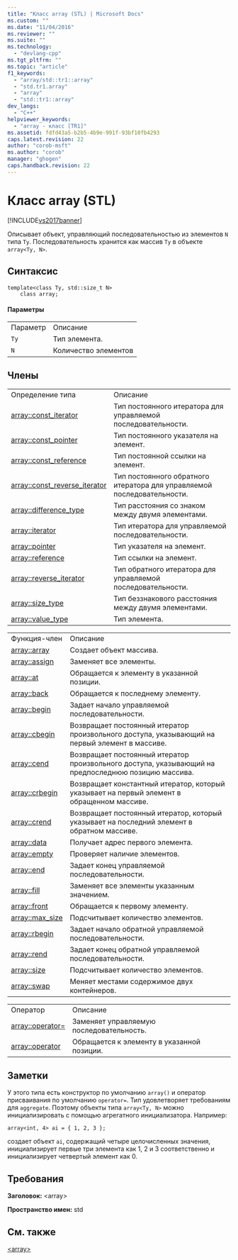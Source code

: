 ```yaml
---
title: "Класс array (STL) | Microsoft Docs"
ms.custom: ""
ms.date: "11/04/2016"
ms.reviewer: ""
ms.suite: ""
ms.technology: 
  - "devlang-cpp"
ms.tgt_pltfrm: ""
ms.topic: "article"
f1_keywords: 
  - "array/std::tr1::array"
  - "std.tr1.array"
  - "array"
  - "std::tr1::array"
dev_langs: 
  - "C++"
helpviewer_keywords: 
  - "array - класс [TR1]"
ms.assetid: fdfd43a5-b2b5-4b9e-991f-93bf10fb4293
caps.latest.revision: 22
author: "corob-msft"
ms.author: "corob"
manager: "ghogen"
caps.handback.revision: 22
---
```

# Класс array (STL)
[!INCLUDE[vs2017banner](../assembler/inline/includes/vs2017banner.md)]

Описывает объект, управляющий последовательностью из элементов `N` типа `Ty`.  Последовательность хранится как массив `Ty` в объекте `array<Ty, N>`.  
  
## Синтаксис  
  
```  
template<class Ty, std::size_t N>  
    class array;  
```  
  
#### Параметры  
  
|||  
|-|-|  
|Параметр|Описание|  
|`Ty`|Тип элемента.|  
|`N`|Количество элементов|  
  
## Члены  
  
|||  
|-|-|  
|Определение типа|Описание|  
|[array::const\_iterator](../Topic/array::const_iterator.md)|Тип постоянного итератора для управляемой последовательности.|  
|[array::const\_pointer](../Topic/array::const_pointer.md)|Тип постоянного указателя на элемент.|  
|[array::const\_reference](../Topic/array::const_reference.md)|Тип постоянной ссылки на элемент.|  
|[array::const\_reverse\_iterator](../Topic/array::const_reverse_iterator.md)|Тип постоянного обратного итератора для управляемой последовательности.|  
|[array::difference\_type](../Topic/array::difference_type.md)|Тип расстояния со знаком между двумя элементами.|  
|[array::iterator](../Topic/array::iterator.md)|Тип итератора для управляемой последовательности.|  
|[array::pointer](../Topic/array::pointer.md)|Тип указателя на элемент.|  
|[array::reference](../Topic/array::reference.md)|Тип ссылки на элемент.|  
|[array::reverse\_iterator](../Topic/array::reverse_iterator.md)|Тип обратного итератора для управляемой последовательности.|  
|[array::size\_type](../Topic/array::size_type.md)|Тип беззнакового расстояния между двумя элементами.|  
|[array::value\_type](../Topic/array::value_type.md)|Тип элемента.|  
  
|||  
|-|-|  
|Функция\-член|Описание|  
|[array::array](../Topic/array::array.md)|Создает объект массива.|  
|[array::assign](../Topic/array::assign.md)|Заменяет все элементы.|  
|[array::at](../Topic/array::at.md)|Обращается к элементу в указанной позиции.|  
|[array::back](../Topic/array::back.md)|Обращается к последнему элементу.|  
|[array::begin](../Topic/array::begin.md)|Задает начало управляемой последовательности.|  
|[array::cbegin](../Topic/array::cbegin.md)|Возвращает постоянный итератор произвольного доступа, указывающий на первый элемент в массиве.|  
|[array::cend](../Topic/array::cend.md)|Возвращает постоянный итератор произвольного доступа, указывающий на предпоследнюю позицию массива.|  
|[array::crbegin](../Topic/array::crbegin.md)|Возвращает константный итератор, который указывает на первый элемент в обращенном массиве.|  
|[array::crend](../Topic/array::crend.md)|Возвращает постоянный итератор, который указывает на последний элемент в обратном массиве.|  
|[array::data](../Topic/array::data.md)|Получает адрес первого элемента.|  
|[array::empty](../Topic/array::empty.md)|Проверяет наличие элементов.|  
|[array::end](../Topic/array::end.md)|Задает конец управляемой последовательности.|  
|[array::fill](../Topic/array::fill.md)|Заменяет все элементы указанным значением.|  
|[array::front](../Topic/array::front.md)|Обращается к первому элементу.|  
|[array::max\_size](../Topic/array::max_size.md)|Подсчитывает количество элементов.|  
|[array::rbegin](../Topic/array::rbegin.md)|Задает начало обратной управляемой последовательности.|  
|[array::rend](../Topic/array::rend.md)|Задает конец обратной управляемой последовательности.|  
|[array::size](../Topic/array::size.md)|Подсчитывает количество элементов.|  
|[array::swap](../Topic/array::swap.md)|Меняет местами содержимое двух контейнеров.|  
  
|||  
|-|-|  
|Оператор|Описание|  
|[array::operator\=](../Topic/array::operator=.md)|Заменяет управляемую последовательность.|  
|[array::operator](../Topic/array::operator.md)|Обращается к элементу в указанной позиции.|  
  
## Заметки  
 У этого типа есть конструктор по умолчанию `array()` и оператор присваивания по умолчанию `operator=`. Тип удовлетворяет требованиям для `aggregate`.  Поэтому объекты типа `array<Ty, N>` можно инициализировать с помощью агрегатного инициализатора.  Например:  
  
```  
array<int, 4> ai = { 1, 2, 3 };  
```  
  
 создает объект `ai`, содержащий четыре целочисленных значения, инициализирует первые три элемента как 1, 2 и 3 соответственно и инициализирует четвертый элемент как 0.  
  
## Требования  
 **Заголовок:** \<array\>  
  
 **Пространство имен:** std  
  
## См. также  
 [\<array\>](../standard-library/array.md)